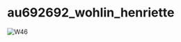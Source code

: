 # au692692_wohlin_henriette


![W46](https://user-images.githubusercontent.com/117005847/202996334-7e27e17f-05ab-431f-9364-040ff049df6d.JPG)

